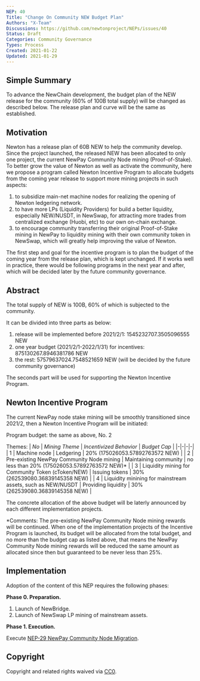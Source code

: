 ```yaml
---
NEP: 40
Title: "Change On Community NEW Budget Plan"
Authors: "X-Team"
Discussions: https://github.com/newtonproject/NEPs/issues/40
Status: Draft
Categories: Community Governance
Types: Process
Created: 2021-01-22
Updated: 2021-01-29
---
```


## Simple Summary

To advance the NewChain development, the budget plan of the NEW release for the community (60% of 100B total supply) will be changed as described below. The release plan and curve will be the same as established.

## Motivation

Newton has a release plan of 60B NEW to help the community develop. Since the project launched, the released NEW has been allocated to only one project, the current NewPay Community Node mining (Proof-of-Stake). To better grow the value of Newton as well as activate the community, here we propose a program called Newton Incentive Program to allocate budgets from the coming year release to support more mining projects in such aspects:

1. to subsidize main-net machine nodes for realizing the opening of Newton ledgering network.
2. to have more LPs (Liquidity Providers) for build a better liquidity, especially NEW/NUSDT, in NewSwap, for attracting more trades from centralized exchange (Huobi, etc) to our own on-chain exchange.
3. to encourage community transferring their original Proof-of-Stake mining in NewPay to liquidity mining with their own community token in NewSwap, which will greatly help improving the value of Newton.

The first step and goal for the incentive program is to plan the budget of the coming year from the release plan, which is kept unchanged. If it works well in practice, there would be following programs in the next year and after, which will be decided later by the future community governance.

## Abstract

The total supply of NEW is 100B, 60% of which is subjected to the community.

It can be divided into three parts as below:

1. release will be implemented before 2021/2/1: 1545232707.3505096555 NEW
2. one year budget (2021/2/1-2022/1/31) for incentives: 875130267.8946381786 NEW
3. the rest: 57579637024.7548521659 NEW (will be decided by the future community governance)

The seconds part will be used for supporting the Newton Incentive Program.

## Newton Incentive Program

The current NewPay node stake mining will be smoothly transitioned since 2021/2, then a Newton Incentive Program will be initiated:

Program budget: the same as above, No. 2

Themes:
| *No* | *Mining Theme* | *Incentivized Behavior* | *Budget Cap* |
|-|-|-|-|
| 1 | Machine node | Ledgering | 20% (175026053.57892763572 NEW) |
| 2 | Pre-existing NewPay Community Node mining | Maintaining community | no less than 20% (175026053.57892763572 NEW)* |
| 3 | Liquidity mining for Community Token (cToken/NEW)  | Issuing tokens | 30% (262539080.36839145358 NEW) |
| 4 | Liquidity minining for mainstream assets, such as NEW/NUSDT | Providing liquidity | 30% (262539080.36839145358 NEW) |

The concrete allocation of the above budget will be laterly announced by each different implementation projects.

*Comments: The pre-existing NewPay Community Node mining rewards will be continued. When one of the implementation projects of the Incentive Program is launched, its budget will be allocated from the total budget, and no more than the budget cap as listed above, that means the NewPay Community Node mining rewards will be reduced the same amount as allocated since then but guaranteed to be never less than 25%. 

## Implementation

Adoption of the content of this NEP requires the following phases:

**Phase 0. Preparation.**

1. Launch of NewBridge.
2. Launch of NewSwap LP mining of mainstream assets.

**Phase 1. Execution.**

Execute [NEP-29 NewPay Community Node Migration](../nep-29/index.md).

## Copyright

Copyright and related rights waived via [CC0](https://creativecommons.org/publicdomain/zero/1.0/).
